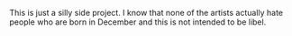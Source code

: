 This is just a silly side project. I know that none of the artists actually hate people who are born in December and this is not intended to be libel. 
